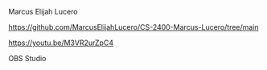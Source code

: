 Marcus Elijah Lucero

https://github.com/MarcusElijahLucero/CS-2400-Marcus-Lucero/tree/main

https://youtu.be/M3VR2urZpC4

OBS Studio
